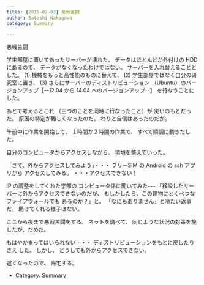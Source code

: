 ```yaml
---
title: [2015-02-03] 悪戦苦闘
author: Satoshi Nakagawa
category: Summary

---
```


悪戦苦闘

 学生部屋に置いてあったサーバーが壊れた。
データはほとんどが外付けの HDD にあるので、
データがなくなったわけではない。
サーバーを入れ替えることとした。
(1) 機械をもっと高性能のものに替えて、
(2) 学生部屋ではなく自分の研究室に置き、
(3) さらにサーバーのディストリビューション
（Ubuntu）のバージョンアップ［--12.04 から 14.04
へのバージョンアップ--］
を行なうことにした。

 あとで考えるとこれ
（三つのことを同時に行なったこと）が
災いのもとだった。
原因の特定が難しくなったのだ。
わりと自信はあったのだが。

 午前中に作業を開始して、
１時間か２時間の作業で、
すべて順調に動きだした。

 自分のコンピュータからアクセスしながら、
環境を整えていった。

 「さて、外からアクセスしてみよう」・・・
フリーSIM の Android の ssh アプリから
アクセスしてみる。
・・・アクセスできない！

 IP の調整をしてくれた学部の
コンピュータ係に聞いてみた---
「移設したサーバーに外からアクセスできないのだが、
もしかしたら、この建物にとくべつなファイアウォールでも
あるのか？」と。
「なにもありません」と冷たい返事だ。
助けてくれる様子はない。

 ここから夜まで悪戦苦闘をする。
ネットを調べて、
同じような状況の対策を施したが、だめだ。

 もはやかまってはいられない・・・
ディストリビューションをもとに戻したりさえ
した。
しかし、
どうしても外からアクセスできない。

 遅くなったので、
帰宅する。

- Category: [Summary](https://merapano.github.io/categories.html#Summary)

